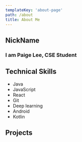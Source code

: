 ```yaml
---
templateKey: 'about-page'
path: /about
title: About Me
---
```

## NickName
### I am Paige Lee, CSE Student

## Technical Skills
- Java
- JavaScript
- React
- Git
- Deep learning
- Android
- Kotlin
  
## Projects
